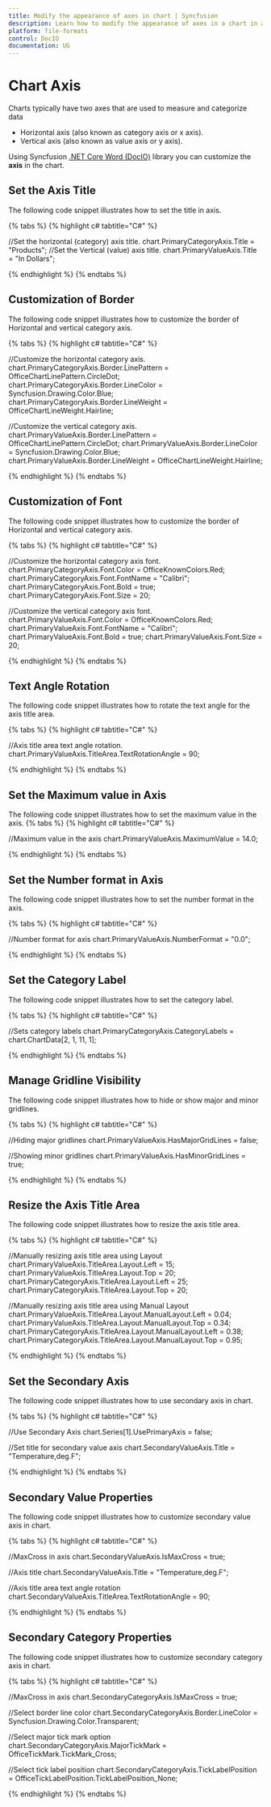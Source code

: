 ```yaml
---
title: Modify the appearance of axes in chart | Syncfusion
description: Learn how to modify the appearance of axes in a chart in a Word document using the Syncfusion .NET Core Word (DocIO) library without Microsoft Word.
platform: file-formats
control: DocIO
documentation: UG
---
```


# Chart Axis

Charts typically have two axes that are used to measure and categorize data
-  Horizontal axis (also known as category axis or x axis).
-  Vertical axis (also known as value axis or y axis).

Using Syncfusion [.NET Core Word (DocIO)](https://www.syncfusion.com/document-processing/word-framework/net-core/word-library) library you can customize the **axis** in the chart.

## Set the Axis Title

The following code snippet illustrates how to set the title in axis.

{% tabs %}
{% highlight c# tabtitle="C#" %}

//Set the horizontal (category) axis title.
chart.PrimaryCategoryAxis.Title = "Products";
//Set the Vertical (value) axis title.
chart.PrimaryValueAxis.Title = "In Dollars";

{% endhighlight %}
{% endtabs %}

## Customization of Border

The following code snippet illustrates how to customize the border of Horizontal and vertical category axis.

{% tabs %}
{% highlight c# tabtitle="C#" %}

//Customize the horizontal category axis.
chart.PrimaryCategoryAxis.Border.LinePattern = OfficeChartLinePattern.CircleDot;
chart.PrimaryCategoryAxis.Border.LineColor = Syncfusion.Drawing.Color.Blue;
chart.PrimaryCategoryAxis.Border.LineWeight = OfficeChartLineWeight.Hairline;

//Customize the vertical category axis.
chart.PrimaryValueAxis.Border.LinePattern = OfficeChartLinePattern.CircleDot;
chart.PrimaryValueAxis.Border.LineColor = Syncfusion.Drawing.Color.Blue;
chart.PrimaryValueAxis.Border.LineWeight = OfficeChartLineWeight.Hairline;

{% endhighlight %}
{% endtabs %}

## Customization of Font

The following code snippet illustrates how to customize the border of Horizontal and vertical category axis.

{% tabs %}
{% highlight c# tabtitle="C#" %}

//Customize the horizontal category axis font.
chart.PrimaryCategoryAxis.Font.Color = OfficeKnownColors.Red;
chart.PrimaryCategoryAxis.Font.FontName = "Calibri";
chart.PrimaryCategoryAxis.Font.Bold = true;
chart.PrimaryCategoryAxis.Font.Size = 20;

//Customize the vertical category axis font.
chart.PrimaryValueAxis.Font.Color = OfficeKnownColors.Red;
chart.PrimaryValueAxis.Font.FontName = "Calibri";
chart.PrimaryValueAxis.Font.Bold = true;
chart.PrimaryValueAxis.Font.Size = 20;

{% endhighlight %}
{% endtabs %}

## Text Angle Rotation

The following code snippet illustrates how to rotate the text angle for the axis title area.

{% tabs %}
{% highlight c# tabtitle="C#" %}

//Axis title area text angle rotation.
chart.PrimaryValueAxis.TitleArea.TextRotationAngle = 90;

{% endhighlight %}
{% endtabs %}

## Set the Maximum value in Axis

The following code snippet illustrates how to set the maximum value in the axis.
{% tabs %}
{% highlight c# tabtitle="C#" %}

//Maximum value in the axis
chart.PrimaryValueAxis.MaximumValue = 14.0;

{% endhighlight %}
{% endtabs %}

## Set the Number format in Axis

The following code snippet illustrates how to set the number format in the axis.

{% tabs %}
{% highlight c# tabtitle="C#" %}

//Number format for axis
chart.PrimaryValueAxis.NumberFormat = "0.0";

{% endhighlight %}
{% endtabs %}

## Set the Category Label

The following code snippet illustrates how to set the category label.

{% tabs %}
{% highlight c# tabtitle="C#" %}

//Sets category labels
chart.PrimaryCategoryAxis.CategoryLabels = chart.ChartData[2, 1, 11, 1];

{% endhighlight %}
{% endtabs %}

## Manage Gridline Visibility

The following code snippet illustrates how to hide or show major and minor gridlines.

{% tabs %}
{% highlight c# tabtitle="C#" %}

//Hiding major gridlines
chart.PrimaryValueAxis.HasMajorGridLines = false;

//Showing minor gridlines
chart.PrimaryValueAxis.HasMinorGridLines = true;

{% endhighlight %}
{% endtabs %}

## Resize the Axis Title Area

The following code snippet illustrates how to resize the axis title area.

{% tabs %}
{% highlight c# tabtitle="C#" %}

//Manually resizing axis title area using Layout
chart.PrimaryValueAxis.TitleArea.Layout.Left = 15;
chart.PrimaryValueAxis.TitleArea.Layout.Top = 20;
chart.PrimaryCategoryAxis.TitleArea.Layout.Left = 25;
chart.PrimaryCategoryAxis.TitleArea.Layout.Top = 20;

//Manually resizing axis title area using Manual Layout
chart.PrimaryValueAxis.TitleArea.Layout.ManualLayout.Left = 0.04;
chart.PrimaryValueAxis.TitleArea.Layout.ManualLayout.Top = 0.34;
chart.PrimaryCategoryAxis.TitleArea.Layout.ManualLayout.Left = 0.38;
chart.PrimaryCategoryAxis.TitleArea.Layout.ManualLayout.Top = 0.95;

{% endhighlight %}
{% endtabs %}

## Set the Secondary Axis

The following code snippet illustrates how to use secondary axis in chart.

{% tabs %}
{% highlight c# tabtitle="C#" %}

//Use Secondary Axis
chart.Series[1].UsePrimaryAxis = false;

//Set title for secondary value axis
chart.SecondaryValueAxis.Title = "Temperature,deg.F";

{% endhighlight %}
{% endtabs %}

## Secondary Value Properties

The following code snippet illustrates how to customize secondary value axis in chart.

{% tabs %}
{% highlight c# tabtitle="C#" %}

//MaxCross in axis
chart.SecondaryValueAxis.IsMaxCross = true;

//Axis title
chart.SecondaryValueAxis.Title = "Temperature,deg.F";

//Axis title area text angle rotation
chart.SecondaryValueAxis.TitleArea.TextRotationAngle = 90;

{% endhighlight %}
{% endtabs %}

## Secondary Category Properties

The following code snippet illustrates how to customize secondary category axis in chart.

{% tabs %}
{% highlight c# tabtitle="C#" %}

//MaxCross in axis
chart.SecondaryCategoryAxis.IsMaxCross = true;

//Select border line color
chart.SecondaryCategoryAxis.Border.LineColor = Syncfusion.Drawing.Color.Transparent;

//Select major tick mark option
chart.SecondaryCategoryAxis.MajorTickMark = OfficeTickMark.TickMark_Cross;

//Select tick label position
chart.SecondaryCategoryAxis.TickLabelPosition = OfficeTickLabelPosition.TickLabelPosition_None;

{% endhighlight %}
{% endtabs %}